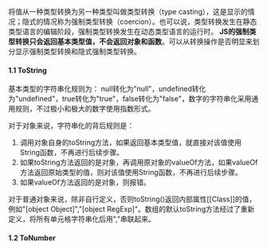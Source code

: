 将值从一种类型转换为另一种类型叫做类型转换（type casting），这是显示的情况；隐式的情况称为强制类型转换（coercion）。也可以说，类型转换发生在静态类型语言的编辑阶段，强制类型转换发生在动态类型语言的运行时。
**JS的强制类型转换只会返回基本类型值，不会返回对象和函数**。可以从转换操作是否明显来划分显示强制类型转换和隐式强制类型转换。
#### 1.1 ToString
基本类型的字符串化规则为： null转化为"null"，undefined转化为"undefined"，true转化为"true"，false转化为"false"，数字的字符串化采用通用规则，不过极小和极大的数字使用指数形式。

对于对象来说，字符串化的背后规则是： 
1. 调用对象自身的toString方法，如果返回基本类型值，就直接对该值使用String函数，不再进行后续步骤。
2. 如果toString方法返回的是对象，再调用原对象的valueOf方法，如果valueOf方法返回原始类型的值，则对该值使用String函数，不再进行后续步骤。
3. 如果valueOf方法返回的是对象，则报错。

对于普通对象来说，除非自行定义，否则toString()返回内部属性[[Class]]的值，例如"[object Object]","[object RegExp]"。数组的默认toString方法经过了重新定义，将所有单元格字符串化后用","串联起来。

#### 1.2 ToNumber
